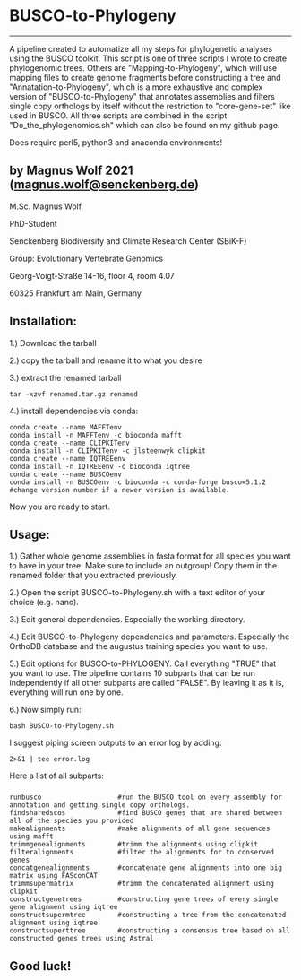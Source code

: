 # BUSCO-to-Phylogeny
-------------------------------

A pipeline created to automatize all my steps for phylogenetic analyses using the BUSCO toolkit.
This script is one of three scripts I wrote to create phylogenomic trees. Others are "Mapping-to-Phylogeny",
which will use mapping files to create genome fragments before constructing a tree and "Annatation-to-Phylogeny",
which is a more exhaustive and complex version of "BUSCO-to-Phylogeny" that annotates assemblies and
filters single copy orthologs by itself without the restriction to "core-gene-set" like used in BUSCO.
All three scripts are combined in the script "Do_the_phylogenomics.sh" which can also be found on 
my github page. 

Does require perl5, python3 and anaconda environments!

by Magnus Wolf 2021 (magnus.wolf@senckenberg.de)
-------------------------------
M.Sc. Magnus Wolf

PhD-Student

Senckenberg Biodiversity and Climate Research Center (SBiK-F)

Group: Evolutionary Vertebrate Genomics

Georg-Voigt-Straße 14-16, floor 4, room 4.07

60325 Frankfurt am Main, Germany

Installation:
-------------------------------
1.) Download the tarball

2.) copy the tarball and rename it to what you desire

3.) extract the renamed tarball

    tar -xzvf renamed.tar.gz renamed

4.) install dependencies via conda:

    conda create --name MAFFTenv
    conda install -n MAFFTenv -c bioconda mafft 
    conda create --name CLIPKITenv
    conda install -n CLIPKITenv -c jlsteenwyk clipkit
    conda create --name IQTREEenv
    conda install -n IQTREEenv -c bioconda iqtree
    conda create --name BUSCOenv
    conda install -n BUSCOenv -c bioconda -c conda-forge busco=5.1.2  #change version number if a newer version is available.

Now you are ready to start.

Usage:
-------------------------------
1.) Gather whole genome assemblies in fasta format for all species you want to have in your tree. Make sure to include an
outgroup! Copy them in the renamed folder that you extracted previously. 

2.) Open the script BUSCO-to-Phylogeny.sh with a text editor of your choice (e.g. nano).

3.) Edit general dependencies. Especially the working directory.

4.) Edit BUSCO-to-Phylogeny dependencies and parameters. Especially the OrthoDB database and the augustus 
training species you want to use.

5.) Edit options for BUSCO-to-PHYLOGENY. Call everything "TRUE" that you want to use. The pipeline 
contains 10 subparts that can be run independently if all other subparts are called "FALSE". By
leaving it as it is, everything will run one by one. 

6.) Now simply run:
    
    bash BUSCO-to-Phylogeny.sh

I suggest piping screen outputs to an error log by adding: 

    2>&1 | tee error.log
 

Here a list of all subparts:
###

    runbusco                   #run the BUSCO tool on every assembly for annotation and getting single copy orthologs.
    findsharedscos             #find BUSCO genes that are shared between all of the species you provided
    makealignments             #make alignments of all gene sequences using mafft
    trimmgenealignments        #trimm the alignments using clipkit
    filteralignments           #filter the alignments for to conserved genes
    concatgenealignments       #concatenate gene alignments into one big matrix using FASconCAT
    trimmsupermatrix           #trimm the concatenated alignment using clipkit
    constructgenetrees         #constructing gene trees of every single gene alignment using iqtree
    constructsupermtree        #constructing a tree from the concatenated alignment using iqtree
    constructsuperttree        #constructing a consensus tree based on all constructed genes trees using Astral 

###


Good luck!
-------------------------------
